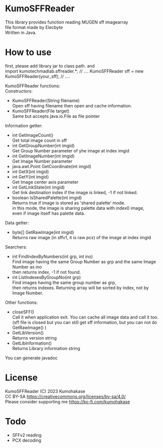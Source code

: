 # KumoSFFReader
This library provides function reading MUGEN sff imagearray   
file format made by Elecbyte  
Written in Java.   
   
# How to use
first, please add library jar to class path. and   
		import kumotechmadlab.sffreader.*;
		// ....
		KumoSFFReader sff = new KumoSFFReader(your_sff);
		// ....
   
KumoSFFReader functions:   
Constructors:   
- KumoSFFReader(String filename)   
Open sff having filename then open and cache information.
- KumoSFFReader(File target)   
Same but accepts java.io.File as file pointer
  
Information getter:   
- int GetImageCount()   
Get total image count in sff
- int GetGroupNumber(int imgid)   
Get Group Number parameter of yhe image at index imgid
- int GetImageNumber(int imgid)   
Get Image Number parameter
- java.awt.Point GetCoordinate(int imgid)
- int GetX(int imgid)
- int GetY(int imgid)    
Get Image center axis parameter
- int GetLinkState(int imgid)   
Get link destination index if the image is linked, -1 if not linked.   
- boolean IsSharedPalette(int imgid)   
Returns true if image is stored as 'shared palette' mode.  
in this mode, the image is sharing palette data with index0 image,  
even if image itself has palette data.  
  
Data getter:  
- byte\[\] GetRawImage(int imgid)   
Returns raw image (in sffv1, it is raw pcx) of the image at index imgid
  
Searchers:   
- int FindIndexByNumbers(int grp, int ino)   
Find image having the same Group Number as grp and the same Image Number as ino   
then returns index, -1 if not found.
- int ListIndexesByGroupNo(int grp)   
Find images having the same group number as grp,   
then returns indexes. Returning array will be sorted by index, not by Image Number.  
  
Other functions:  
- closeSFF()   
Call it when application exit. You can cache all image data and call it too.   
(sff file is closed but you can still get sff information, but you can not do   
GetRawImage() )   
- GetLibVersion()   
Returns version string
- GetLibInformation()   
Returns Library information string

You can generate javadoc         

# License
KumoSFFReader (C) 2023 Kumohakase    
CC BY-SA https://creativecommons.org/licenses/by-sa/4.0/    
Please consider supporting me https://ko-fi.com/kumohakase  

# Todo
- SFFv2 reading
- PCX decoding
